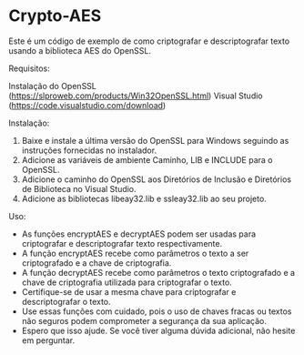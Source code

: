 ﻿# Crypto-AES

Este é um código de exemplo de como criptografar e descriptografar texto usando a biblioteca AES do OpenSSL.

Requisitos:

Instalação do OpenSSL (https://slproweb.com/products/Win32OpenSSL.html)
Visual Studio (https://code.visualstudio.com/download)

Instalação:

1. Baixe e instale a última versão do OpenSSL para Windows seguindo as instruções fornecidas no instalador.
2. Adicione as variáveis de ambiente Caminho, LIB e INCLUDE para o OpenSSL.
3. Adicione o caminho do OpenSSL aos Diretórios de Inclusão e Diretórios de Biblioteca no Visual Studio.
4. Adicione as bibliotecas libeay32.lib e ssleay32.lib ao seu projeto.

Uso:

- As funções encryptAES e decryptAES podem ser usadas para criptografar e descriptografar texto respectivamente.
- A função encryptAES recebe como parâmetros o texto a ser criptografado e a chave de criptografia.
- A função decryptAES recebe como parâmetros o texto criptografado e a chave de criptografia utilizada para criptografar o texto.
- Certifique-se de usar a mesma chave para criptografar e descriptografar o texto.
- Use essas funções com cuidado, pois o uso de chaves fracas ou textos não seguros podem comprometer a segurança da sua aplicação.
- Espero que isso ajude. Se você tiver alguma dúvida adicional, não hesite em perguntar.

